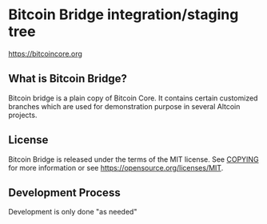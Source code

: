 Bitcoin Bridge integration/staging tree
=====================================

https://bitcoincore.org

What is Bitcoin Bridge?
----------------

Bitcoin bridge is a plain copy of Bitcoin Core. It contains certain customized branches which are used for demonstration purpose in several Altcoin projects. 

License
-------

Bitcoin Bridge is released under the terms of the MIT license. See [COPYING](COPYING) for more
information or see https://opensource.org/licenses/MIT.

Development Process
-------------------

Development is only done "as needed" 
